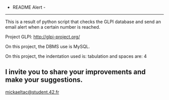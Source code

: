 - README Alert -
------------------------------------------------------------------------------------------------------------------------------
This is a result of python script that checks the GLPI database and send an email alert when a certain number is reached.

Project GLPI: http://glpi-project.org/

On this project, the DBMS use is MySQL.

On this project, the indentation used is: tabulation and spaces are: 4 

I invite you to share your improvements and make your suggestions.
------------------------------------------------------------------------------------------------------------------------------
mickaeltac@student.42.fr

